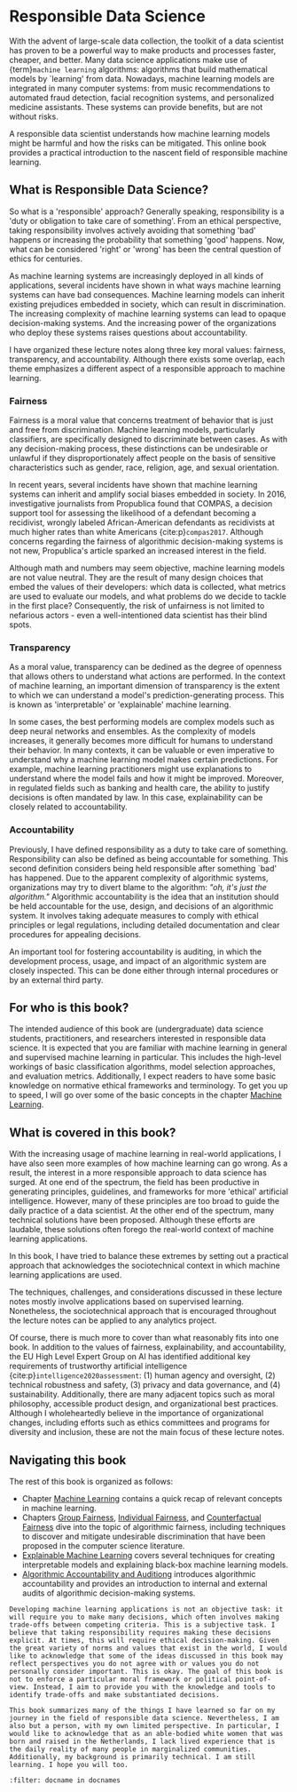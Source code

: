 # Responsible Data Science

With the advent of large-scale data collection, the toolkit of a data scientist has proven to be a powerful way to make products and processes faster, cheaper, and better. Many data science applications make use of {term}`machine learning` algorithms: algorithms that build mathematical models by `learning' from data. Nowadays, machine learning models are integrated in many computer systems: from music recommendations to automated fraud detection, facial recognition systems, and personalized medicine assistants. These systems can provide benefits, but are not without risks. 

A responsible data scientist understands how machine learning models might be harmful and how the risks can be mitigated. This online book provides a practical introduction to the nascent field of responsible machine learning.

## What is Responsible Data Science?
So what is a 'responsible' approach? Generally speaking, responsibility is a 'duty or obligation to take care of something'. From an ethical perspective, taking responsibility involves actively avoiding that something 'bad' happens or increasing the probability that something 'good' happens. Now, what can be considered 'right' or 'wrong' has been the central question of ethics for centuries.

As machine learning systems are increasingly deployed in all kinds of applications, several incidents have shown in what ways machine learning systems can have bad consequences. Machine learning models can inherit existing prejudices embedded in society, which can result in discrimination. The increasing complexity of machine learning systems can lead to opaque decision-making systems. And the increasing power of the organizations who deploy these systems raises questions about accountability.

I have organized these lecture notes along three key moral values: fairness, transparency, and accountability. Although there exists some overlap, each theme emphasizes a different aspect of a responsible approach to machine learning.

### Fairness
Fairness is a moral value that concerns treatment of behavior that is just and free from discrimination. Machine learning models, particularly classifiers, are specifically designed to discriminate between cases. As with any decision-making process, these distinctions can be undesirable or unlawful if they disproportionately affect people on the basis of sensitive characteristics such as gender, race, religion, age, and sexual orientation.

In recent years, several incidents have shown that machine learning systems can inherit and amplify social biases embedded in society. In 2016, investigative journalists from Propublica found that COMPAS, a decision support tool for assessing the likelihood of a defendant becoming a recidivist, wrongly labeled African-American defendants as recidivists at much higher rates than white Americans {cite:p}`compas2017`. Although concerns regarding the fairness of algorithmic decision-making systems is not new, Propublica's article sparked an increased interest in the field.

Although math and numbers may seem objective, machine learning models are not value neutral. They are the result of many design choices that embed the values of their developers: which data is collected, what metrics are used to evaluate our models, and what problems do we decide to tackle in the first place? Consequently, the risk of unfairness is not limited to nefarious actors - even a well-intentioned data scientist has their blind spots.

### Transparency
As a moral value, transparency can be dedined as the degree of openness that allows others to understand what actions are performed. In the context of machine learning, an important dimension of transparency is the extent to which we can understand a model's prediction-generating process. This is known as 'interpretable' or 'explainable' machine learning.

In some cases, the best performing models are complex models such as deep neural networks and ensembles. As the complexity of models increases, it generally becomes more difficult for humans to understand their behavior. In many contexts, it can be valuable or even imperative to understand why a machine learning model makes certain predictions. For example, machine learning practitioners might use explanations to understand where the model fails and how it might be improved. Moreover, in regulated fields such as banking and health care, the ability to justify decisions is often mandated by law. In this case, explainability can be closely related to accountability.

### Accountability
Previously, I have defined responsibility as a duty to take care of something. Responsibility can also be defined as being accountable for something. This second definition considers being held responsible after something `bad' has happened. Due to the apparent complexity of algorithmic systems, organizations may try to divert blame to the algorithm: *"oh, it's just the algorithm."* Algorithmic accountability is the idea that an institution should be held accountable for the use, design, and decisions of an algorithmic system. It involves taking adequate measures to comply with ethical principles or legal regulations, including detailed documentation and clear procedures for appealing decisions.  

An important tool for fostering accountability is auditing, in which the development process, usage, and impact of an algorithmic system are closely inspected. This can be done either through internal procedures or by an external third party. 

## For who is this book?
The intended audience of this book are (undergraduate) data science students, practitioners, and researchers interested in responsible data science. It is expected that you are familiar with machine learning in general and supervised machine learning in particular. This includes the high-level workings of basic classification algorithms, model selection approaches, and evaluation metrics. Additionally, I expect readers to have some basic knowledge on normative ethical frameworks and terminology. To get you up to speed, I will go over some of the basic concepts in the chapter [Machine Learning](mlpreliminaries).

## What is covered in this book?
With the increasing usage of machine learning in real-world applications, I have also seen more examples of how machine learning can go wrong. As a result, the interest in a more responsible approach to data science has surged. At one end of the spectrum, the field has been productive in generating principles, guidelines, and frameworks for more 'ethical' artificial intelligence. However, many of these principles are too broad to guide the daily practice of a data scientist. At the other end of the spectrum, many technical solutions have been proposed. Although these efforts are laudable, these solutions often forego the real-world context of machine learning applications. 

In this book, I have tried to balance these extremes by setting out a practical approach that acknowledges the sociotechnical context in which machine learning applications are used.

The techniques, challenges, and considerations discussed in these lecture notes mostly involve applications based on supervised learning. Nonetheless, the sociotechnical approach that is encouraged throughout the lecture notes can be applied to any analytics project.

Of course, there is much more to cover than what reasonably fits into one book. In addition to the values of fairness, explainability, and accountability, the EU High Level Expert Group on AI has identified additional key requirements of trustworthy artificial intelligence {cite:p}`intelligence2020assessment`: (1) human agency and oversight, (2) technical robustness and safety, (3) privacy and data governance, and (4) sustainability. Additionally, there are many adjacent topics such as moral philosophy, accessible product design, and organizational best practices. Although I wholeheartedly believe in the importance of organizational changes, including efforts such as ethics committees and programs for diversity and inclusion, these are not the main focus of these lecture notes.

## Navigating this book
The rest of this book is organized as follows:
* Chapter [Machine Learning](mlpreliminaries) contains a quick recap of relevant concepts in machine learning.
* Chapters [Group Fairness](groupfairness), [Individual Fairness](individualfairness), and [Counterfactual Fairness](counterfactualfairness) dive into the topic of algorithmic fairness, including techniques to discover and mitigate undesirable discrimination that have been proposed in the computer science literature.
* [Explainable Machine Learning](introxai) covers several techniques for creating interpretable models and explaining black-box machine learning models.
* [Algorithmic Accountability and Auditiong](introaccountability) introduces algorithmic accountability and provides an introduction to internal and external audits of algorithmic decision-making systems.

```{note}
Developing machine learning applications is not an objective task: it will require you to make many decisions, which often involves making trade-offs between competing criteria. This is a subjective task. I believe that taking responsibility requires making these decisions explicit. At times, this will require ethical decision-making. Given the great variety of norms and values that exist in the world, I would like to acknowledge that some of the ideas discussed in this book may reflect perspectives you do not agree with or values you do not personally consider important. This is okay. The goal of this book is not to enforce a particular moral framework or political point-of-view. Instead, I aim to provide you with the knowledge and tools to identify trade-offs and make substantiated decisions.

This book summarizes many of the things I have learned so far on my journey in the field of responsible data science. Nevertheless, I am also but a person, with my own limited perspective. In particular, I would like to acknowledge that as an able-bodied white women that was born and raised in the Netherlands, I lack lived experience that is the daily reality of many people in marginalized communities. Additionally, my background is primarily technical. I am still learning. I hope you will too.
```

```{bibliography}
:filter: docname in docnames
```